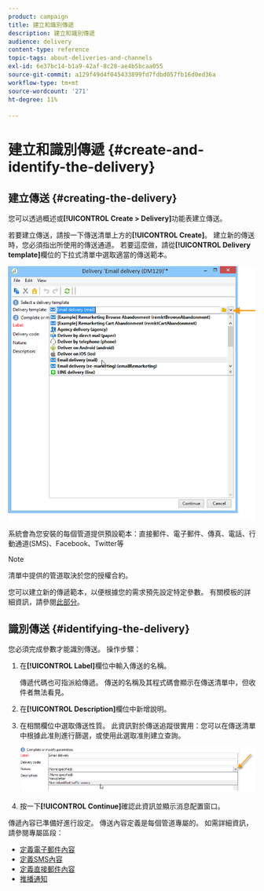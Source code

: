 ```yaml
---
product: campaign
title: 建立和識別傳遞
description: 建立和識別傳遞
audience: delivery
content-type: reference
topic-tags: about-deliveries-and-channels
exl-id: 6e37bc14-b1a9-42af-8c28-ae4b5bcaa055
source-git-commit: a129f49d4f045433899fd7fdbd057fb16d0ed36a
workflow-type: tm+mt
source-wordcount: '271'
ht-degree: 11%

---
```


# 建立和識別傳遞 {#create-and-identify-the-delivery}

## 建立傳送 {#creating-the-delivery}

您可以透過概述或&#x200B;**[!UICONTROL Create > Delivery]**&#x200B;功能表建立傳送。


若要建立傳送，請按一下傳送清單上方的&#x200B;**[!UICONTROL Create]**。 建立新的傳送時，您必須指出所使用的傳送通道。 若要這麼做，請從&#x200B;**[!UICONTROL Delivery template]**&#x200B;欄位的下拉式清單中選取適當的傳送範本。

![](assets/s_ncs_user_wizard_email01_1.png)

系統會為您安裝的每個管道提供預設範本：直接郵件、電子郵件、傳真、電話、行動通道(SMS)、Facebook、Twitter等

>[!NOTE]
>
>清單中提供的管道取決於您的授權合約。

您可以建立新的傳遞範本，以便根據您的需求預先設定特定參數。 有關模板的詳細資訊，請參閱[此部分](about-templates.md)。

## 識別傳送 {#identifying-the-delivery}

您必須完成參數才能識別傳送。 操作步驟：

1. 在&#x200B;**[!UICONTROL Label]**&#x200B;欄位中輸入傳送的名稱。

   傳遞代碼也可指派給傳遞。 傳送的名稱及其程式碼會顯示在傳送清單中，但收件者無法看見。

1. 在&#x200B;**[!UICONTROL Description]**&#x200B;欄位中新增說明。
1. 在相關欄位中選取傳送性質。 此資訊對於傳送追蹤很實用：您可以在傳送清單中根據此准則進行篩選，或使用此選取准則建立查詢。

   ![](assets/s_ncs_user_email_del_nature.png)

1. 按一下&#x200B;**[!UICONTROL Continue]**&#x200B;確認此資訊並顯示消息配置窗口。

傳遞內容已準備好進行設定。 傳送內容定義是每個管道專屬的。 如需詳細資訊，請參閱專屬區段：

* [定義電子郵件內容](defining-the-email-content.md)
* [定義SMS內容](sms-create.md#defining-the-sms-content)
* [定義直接郵件內容](defining-the-direct-mail-content.md)
* [推播通知](about-mobile-app-channel.md)
